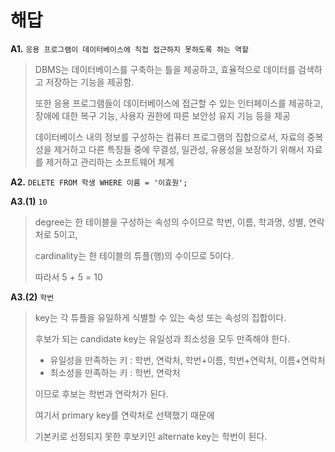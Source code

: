 # 해답

**A1.** `응용 프로그램이 데이터베이스에 직접 접근하지 못하도록 하는 역할`

> DBMS는 데이터베이스를 구축하는 틀을 제공하고, 효율적으로 데이터를 검색하고 저장하는 기능을 제공함.
>
> 또한 응용 프로그램들이 데이터베이스에 접근할 수 있는 인터페이스를 제공하고, 장애에 대한 복구 기능, 사용자 권한에 따른 보안성 유지 기능 등을 제공
>
> 데이터베이스 내의 정보를 구성하는 컴퓨터 프로그램의 집합으로서, 자료의 중복성을 제거하고 다른 특징들 중에 무결성, 일관성, 유용성을 보장하기 위해서 자료를 제거하고 관리하는 소프트웨어 체계

**A2.** `DELETE FROM 학생 WHERE 이름 = '이효원';`

**A3.(1)** `10`

> degree는 한 테이블을 구성하는 속성의 수이므로 학번, 이름, 학과명, 성별, 연락처로 5이고,
>
> cardinality는 한 테이블의 튜플(행)의 수이므로 5이다.
>
> 따라서 5 + 5 = 10

**A3.(2)** `학번`

> key는 각 튜플을 유일하게 식별할 수 있는 속성 또는 속성의 집합이다.
>
> 후보가 되는 candidate key는 유일성과 최소성을 모두 만족해야 한다.
>
> - 유일성을 만족하는 키 : 학번, 연락처, 학번+이름, 학번+연락처, 이름+연락처
> - 최소성을 만족하는 키 : 학번, 연락처
>
> 이므로 후보는 학번과 연락처가 된다.
>
> 여기서 primary key를 연락처로 선택했기 때문에
>
> 기본키로 선정되지 못한 후보키인 alternate key는 학번이 된다.
